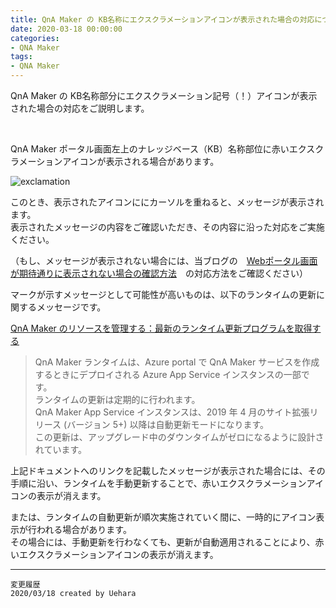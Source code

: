 ```yaml
---
title: QnA Maker の KB名称にエクスクラメーションアイコンが表示された場合の対応について
date: 2020-03-18 00:00:00
categories:
- QNA Maker
tags:
- QNA Maker
---
```


 
QnA Maker の KB名称部分にエクスクラメーション記号（！）アイコンが表示された場合の対応をご説明します。  
<!-- more -->
<br>

QnA Maker ポータル画面左上のナレッジベース（KB）名称部位に赤いエクスクラメーションアイコンが表示される場合があります。

![exclamation](https://jpaiblog.github.io/images/exclamation-displayed-on-kbname/exclamationicon.jpg "exclamation") 

このとき、表示されたアイコンににカーソルを重ねると、メッセージが表示されます。  
表示されたメッセージの内容をご確認いただき、その内容に沿った対応をご実施ください。

（もし、メッセージが表示されない場合には、当ブログの　[Webポータル画面が期待通りに表示されない場合の確認方法](https://jpaiblog.github.io/blog/2020/11/11/not-expected-display-on-the-webbrowser/)　の対応方法をご確認ください）


マークが示すメッセージとして可能性が高いものは、以下のランタイムの更新に関するメッセージです。

[QnA Maker のリソースを管理する：最新のランタイム更新プログラムを取得する](
https://docs.microsoft.com/ja-jp/azure/cognitive-services/qnamaker/how-to/set-up-qnamaker-service-azure?tabs=v1#get-the-latest-runtime-updates)

>QnA Maker ランタイムは、Azure portal で QnA Maker サービスを作成するときにデプロイされる Azure App Service インスタンスの一部です。   
ランタイムの更新は定期的に行われます。  
QnA Maker App Service インスタンスは、2019 年 4 月のサイト拡張リリース (バージョン 5+) 以降は自動更新モードになります。   
この更新は、アップグレード中のダウンタイムがゼロになるように設計されています。


上記ドキュメントへのリンクを記載したメッセージが表示された場合には、その手順に沿い、ランタイムを手動更新することで、赤いエクスクラメーションアイコンの表示が消えます。  

または、ランタイムの自動更新が順次実施されていく間に、一時的にアイコン表示が行われる場合があります。  
その場合には、手動更新を行わなくても、更新が自動適用されることにより、赤いエクスクラメーションアイコンの表示が消えます。  


***
`変更履歴`  
`2020/03/18 created by Uehara`  